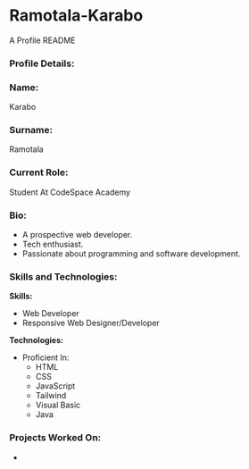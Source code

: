 # Ramotala-Karabo
A Profile README 

### Profile Details:
### **Name:** 
Karabo
### **Surname:** 
Ramotala
### **Current Role:** 
Student At CodeSpace Academy
### **Bio:** 
 - A prospective web developer.
 - Tech enthusiast.
 - Passionate about programming and software development.

### Skills and Technologies:
  **Skills:**
  - Web Developer
  - Responsive Web Designer/Developer

  **Technologies:**
  - Proficient In:
      - HTML
      - CSS
      - JavaScript
      - Tailwind
      - Visual Basic
      - Java

### Projects Worked On:
  - 

